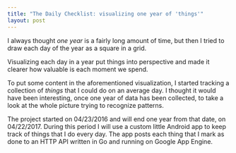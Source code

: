 ```yaml
---
title: "The Daily Checklist: visualizing one year of 'things'"
layout: post
---
```


I always thought *one year* is a fairly long amount of time, but then I tried to
draw each day of the year as a square in a grid.

Visualizing each day in a year put things into perspective and made it clearer
how valuable is each moment we spend.

To put some content in the aforementioned visualization, I started tracking a
collection of *things* that I could do on an average day. I thought it would
have been interesting, once one year of data has been collected, to take a look
at the whole picture trying to recognize patterns.

The project started on 04/23/2016 and will end one year from that date, on
04/22/2017. During this period I will use a custom little Android app to keep
track of things that I do every day. The app posts each thing that I mark as
done to an HTTP API written in Go and running on Google App Engine.